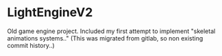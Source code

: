 # LightEngineV2
Old game engine project. Included my first attempt to implement "skeletal animations systems.."
(This was migrated from gitlab, so non existing commit history..)
